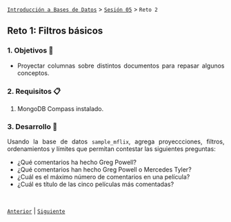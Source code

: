 [`Introducción a Bases de Datos`](../../README.md) > [`Sesión 05`](../Readme.md) > `Reto 2`
	
## Reto 1: Filtros básicos

<div style="text-align: justify;">

### 1. Objetivos :dart:

- Proyectar columnas sobre distintos documentos para repasar algunos conceptos.

### 2. Requisitos :clipboard:

1. MongoDB Compass instalado.

### 3. Desarrollo :rocket:

Usando la base de datos `sample_mflix`, agrega proyeccciones, filtros, ordenamientos y límites que permitan contestar las siguientes preguntas:

- ¿Qué comentarios ha hecho Greg Powell?
- ¿Qué comentarios han hecho Greg Powell o Mercedes Tyler?
- ¿Cuál es el máximo número de comentarios en una película?
- ¿Cuál es título de las cinco películas más comentadas?

<br/>

[`Anterior`](../Ejemplo-01/Readme.md) | [`Siguiente`](../README.md)

</div>
